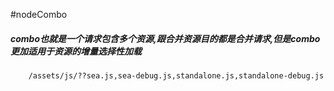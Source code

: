 #nodeCombo

##### combo也就是一个请求包含多个资源,跟合并资源目的都是合并请求,但是combo更加适用于资源的增量选择性加载

		/assets/js/??sea.js,sea-debug.js,standalone.js,standalone-debug.js
